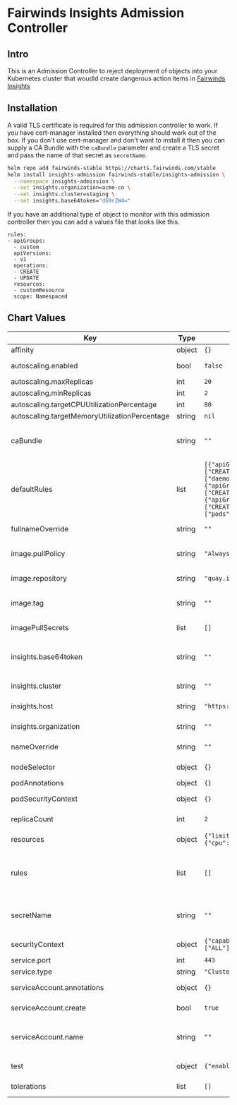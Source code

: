 # Fairwinds Insights Admission Controller

## Intro

This is an Admission Controller to reject deployment of objects into your Kubernetes cluster that woudld create dangerous action items in [Fairwinds Insights](https://insights.fairwinds.com)

## Installation

A valid TLS certificate is required for this admission controller to work. If you have cert-manager installed then everything should work out of the box. If you don't use cert-manager and don't want to install it then you can supply a CA Bundle with the `caBundle` parameter and create a TLS secret and pass the name of that secret as `secretName`.

```bash
helm repo add fairwinds-stable https://charts.fairwinds.com/stable
helm install insights-admission fairwinds-stable/insights-admission \
  --namespace insights-admission \
  --set insights.organization=acme-co \
  --set insights.cluster=staging \
  --set insights.base64token="dG9rZW4="
```

If you have an additional type of object to monitor with this admission controller then you can add a values file that looks like this.

```
rules:
- apiGroups:
  - custom
  apiVersions:
  - v1
  operations:
  - CREATE
  - UPDATE
  resources:
  - customResource
  scope: Namespaced
```

## Chart Values

| Key | Type | Default | Description |
|-----|------|---------|-------------|
| affinity | object | `{}` | Pod affinity/anti-affinity rules |
| autoscaling.enabled | bool | `false` | Autoscale instead of a static number of pods running. |
| autoscaling.maxReplicas | int | `20` | Maximum number of pods to run. |
| autoscaling.minReplicas | int | `2` | Minimum number of pods to run. |
| autoscaling.targetCPUUtilizationPercentage | int | `80` | Target CPU to scale towards. |
| autoscaling.targetMemoryUtilizationPercentage | string | `nil` | Target memory to scale towards. |
| caBundle | string | `""` | If you are providing your own certificate then this is the Certificate Authority for that certificate |
| defaultRules | list | `[{"apiGroups":["apps"],"apiVersions":["v1","v1beta1","v1beta2"],"operations":["CREATE","UPDATE"],"resources":["daemonsets","deployments","statefulsets"],"scope":"Namespaced"},{"apiGroups":["batch"],"apiVersions":["v1","v1beta1"],"operations":["CREATE","UPDATE"],"resources":["jobs","cronjobs"],"scope":"Namespaced"},{"apiGroups":[""],"apiVersions":["v1"],"operations":["CREATE","UPDATE"],"resources":["pods","replicationcontrollers"],"scope":"Namespaced"}]` | An array of rules for commons types for the ValidatingWebhookConfiguration |
| fullnameOverride | string | `""` | Long name of the release to override. |
| image.pullPolicy | string | `"Always"` | imagePullPolicy - Highly recommended to leave this as 'Always' |
| image.repository | string | `"quay.io/fairwinds/insights-admission-controller"` | Repository for the Insights Admission Controller image |
| image.tag | string | `""` | The Insights admission controller tag to use. Defaults to the Chart's AppVersion |
| imagePullSecrets | list | `[]` | Secrets to use when pulling this image. |
| insights.base64token | string | `""` | The token for your cluster from the Cluster Settings page in Fairwinds Insights. This should already be base64 encoded. |
| insights.cluster | string | `""` | The name of your cluster from Fairwinds Insights |
| insights.host | string | `"https://insights.fairwinds.com"` | Override the hostname for Fairwinds Insights |
| insights.organization | string | `""` | The name of your Organization from Fairwinds Insights |
| nameOverride | string | `""` | Overrides the name of the release. |
| nodeSelector | object | `{}` | nodSelector to add to the controller. |
| podAnnotations | object | `{}` | Annotations to add to each pod. |
| podSecurityContext | object | `{}` | Security Context for the entire pod. |
| replicaCount | int | `2` | The number of pods to run for the admission contrller. |
| resources | object | `{"limits":{"cpu":1,"memory":"2Gi"},"requests":{"cpu":"100m","memory":"128Mi"}}` | A resources block for the controller. |
| rules | list | `[]` | An array of additional for the ValidatingWebhookConfiguration. Each requires a set of apiGroups, apiVersions, operations, resources, and a scope. |
| secretName | string | `""` | If you are providing your own certificate then this is the name of the secret holding the certificate. |
| securityContext | object | `{"capabilities":{"drop":["ALL"]},"readOnlyRootFilesystem":true,"runAsNonRoot":true,"runAsUser":15000}` | Security Context for the container. |
| service.port | int | `443` | Port to use for the service. |
| service.type | string | `"ClusterIP"` | Type of service to create. |
| serviceAccount.annotations | object | `{}` | Annotations to add to the service account |
| serviceAccount.create | bool | `true` | Specifies whether a service account should be created |
| serviceAccount.name | string | `""` | The name of the service account to use. If not set and create is true, a name is generated using the fullname template |
| test | object | `{"enabled":false,"image":{"repository":"python","tag":"3.8-alpine"}}` | Used for chart CI only - deploys a test deployment |
| tolerations | list | `[]` | Toleratations to add to the controller. |
